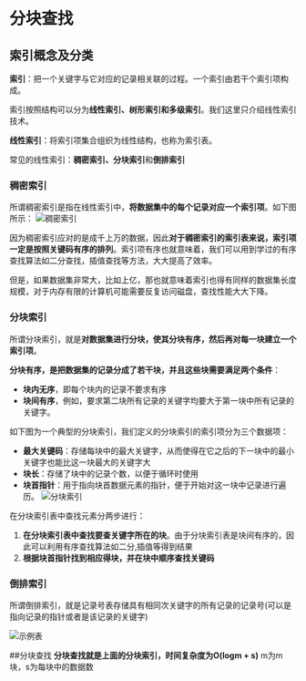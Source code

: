 # 分块查找
## 索引概念及分类
**索引**：把一个关键字与它对应的记录相关联的过程。一个索引由若干个索引项构成。

索引按照结构可以分为**线性索引、树形索引和多级索引**。我们这里只介绍线性索引技术。

**线性索引**：将索引项集合组织为线性结构，也称为索引表。

常见的线性索引：**稠密索引、分块索引**和**倒排索引**

### 稠密索引
所谓稠密索引是指在线性索引中，**将数据集中的每个记录对应一个索引项**。如下图所示：
![稠密索引]()  

因为稠密索引应对的是成千上万的数据，因此**对于稠密索引的索引表来说，索引项一定是按照关键码有序的排列**。索引项有序也就意味着，我们可以用到学过的有序查找算法如二分查找，插值查找等方法，大大提高了效率。

但是，如果数据集非常大，比如上亿，那也就意味着索引也得有同样的数据集长度规模，对于内存有限的计算机可能需要反复访问磁盘，查找性能大大下降。

### 分块索引

所谓分块索引，就是**对数据集进行分块，使其分块有序，然后再对每一块建立一个索引项**。  

**分块有序，是把数据集的记录分成了若干块，并且这些块需要满足两个条件**：
- **块内无序**，即每个块内的记录不要求有序
- **块间有序**，例如，要求第二块所有记录的关键字均要大于第一块中所有记录的关键字。

如下图为一个典型的分块索引，我们定义的分块索引的索引项分为三个数据项：
- **最大关键码**：存储每块中的最大关键字，从而使得在它之后的下一块中的最小关键字也能比这一块最大的关键字大
- **块长**：存储了块中的记录个数，以便于循环时使用
- **块首指针**：用于指向块首数据元素的指针，便于开始对这一块中记录进行遍历。
![分块索引]()  

在分块索引表中查找元素分两步进行：
1. **在分块索引表中查找要查关键字所在的块**。由于分块索引表是块间有序的，因此可以利用有序查找算法如二分,插值等得到结果
2. **根据块首指针找到相应得块，并在块中顺序查找关键码**

### 倒排索引

所谓倒排索引，就是记录号表存储具有相同次关键字的所有记录的记录号(可以是指向记录的指针或者是该记录的关键字)

![示例表]()

##分块查找
**分块查找就是上面的分块索引，时间复杂度为O(logm + s)**  m为m块，s为每块中的数据数